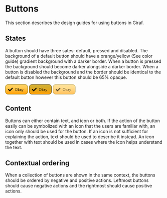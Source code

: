 # Buttons
This section describes the design guides for using buttons in Giraf.

## States
A button should have three sates: default, pressed and disabled. 
The background of a default button should have a orange/yellow (See color guide) gradient background with a darker border. 
When a button is pressed the background should become darker alongside a darker border. 
When a button is disabled the background and the border should be identical to the default button however this button should be 65% opaque.

![ButtonDefault](./images/ButtonDefault.png "ButtonDefault")
![ButtonPressed](./images/ButtonPressed.png "ButtonPressed")
![ButtonDisabled](./images/ButtonDisabled.png "ButtonDisabled")

## Content
Buttons can either contain text, and icon or both. 
If the action of the button easily can be symbolized with an icon that the users are familiar with, an icon only should be used for the button. 
If an icon is not sufficient for explaining the action, text should be used to describe it instead. 
An icon together with text should be used in cases where the icon helps understand the text.

## Contextual ordering
When a collection of buttons are shown in the same context, the buttons should be ordered by negative and positive actions. Leftmost buttons should cause negative actions and the rightmost should cause positive actions.